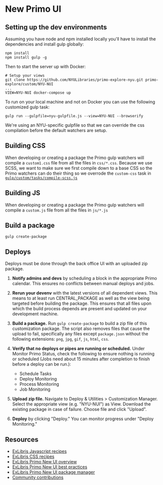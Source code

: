 # New Primo UI

## Setting up the dev environments

Assuming you have node and npm installed locally you'll have to install the dependencies and install gulp globally:

```
npm install
npm install gulp -g
```

Then to start the server up with Docker:

```
# Setup your views
git clone https://github.com/NYULibraries/primo-explore-nyu.git primo-explore/custom/NYU-NUI
...
VIEW=NYU-NUI docker-compose up
```

To run on your local machine and not on Docker you can use the following customized gulp task:

```
gulp run --gulpfile=nyu-gulpfile.js --view=NYU-NUI --browserify
```

We're using an NYU-specific gulpfile so that we can override the css compilation before the default watchers are setup.

## Building CSS

When developing or creating a package the Primo gulp watchers will compile a `custom1.css` file from all the files in `css/*.css`. Because we use SCSS, we want to make sure we first compile down to a base CSS so the Primo watchers can do their thing so we overrode the `custom-css` task in [`gulp/custom/tasks/compile-scss.js`](blob/master/gulp/custom/tasks/compile-scss.js#L15)

## Building JS

When developing or creating a package the Primo gulp watchers will compile a `custom.js` file from all the files in `js/*.js`

## Build a package

```
gulp create-package
```

## Deploys

Deploys must be done through the back office UI with an uploaded zip package.

1. **Notify admins and devs** by scheduling a block in the appropriate Primo calendar. This ensures no conflicts between manual deploys and jobs.

1. **Rerun your devenv** with the latest versions of all dependent views. This means to at least run CENTRAL_PACKAGE as well as the view being targeted before building the package. This ensures that all files upon which the build process depends are present and updated on your development machine.

1. **Build a package.** Run `gulp create-package` to build a zip file of this customization package. The script also removes files that cause the upload to fail, specifically any files except `package.json` without the following extensions: `png`, `jpg`, `gif`, `js`, `html`, `css`.

1. **Verify that no deploys or pipes are running or scheduled.** Under Monitor Primo Status, check the following to ensure nothing is running or scheduled (Jobs need about 15 minutes after completion to finish before a deploy can be run.):
    - Schedule Tasks
    - Deploy Monitoring
    - Process Monitoring
    - Job Monitoring

1. **Upload zip file.** Navigate to Deploy & Utilities > Customization Manager. Select the appropriate view (e.g. "NYU-NUI") as View. Download the existing package in case of failure. Choose file and click "Upload".

1. **Deploy** by clicking "Deploy." You can monitor progress under "Deploy Monitoring."

## Resources

- [ExLibris Javascript recipes](https://github.com/ExLibrisGroup/primo-explore-package/blob/master/VIEW_CODE/js/README.md)
- [ExLibris CSS recipes](https://github.com/ExLibrisGroup/primo-explore-package/blob/master/VIEW_CODE/css/README.md)
- [ExLibris Primo New UI overview](https://github.com/ExLibrisGroup/primo-explore-devenv)
- [ExLibris Primo New UI best practices](https://knowledge.exlibrisgroup.com/Primo/Product_Documentation/New_Primo_User_Interface/New_UI_Customization_-_Best_Practices)
- [ExLibris Primo New UI package manager](https://knowledge.exlibrisgroup.com/Primo/Product_Documentation/Back_Office_Guide/090Primo_Utilities/The_UI_Customization_Package_Manager)
- [Community contributions](https://github.com/search?utf8=%E2%9C%93&q=primo-explore)
